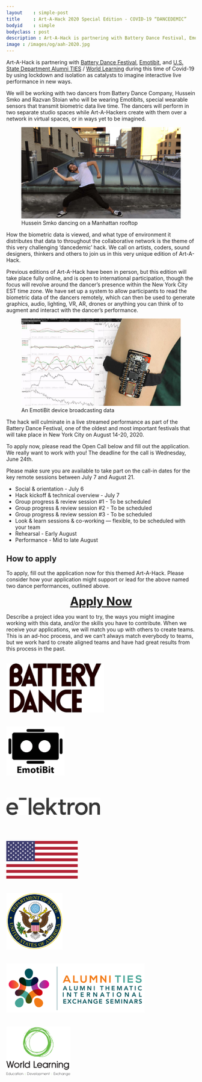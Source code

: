 ```yaml
---
layout    : simple-post
title     : Art-A-Hack 2020 Special Edition - COVID-19 “DANCEDEMIC”
bodyid    : simple
bodyclass : post
description : Art-A-Hack is partnering with Battery Dance Festival, Emotibit, and U.S. Fulbright Alumni Ties/World Learning during this time of Covid-19 by using lockdown and isolation as catalysts to imagine interactive live performance in new ways.
image : /images/og/aah-2020.jpg
---
```

Art-A-Hack is partnering with <a href="https://batterydance.org/battery-dance-festival/">Battery Dance Festival</a>, <a href="https://www.emotibit.com/">Emotibit</a>, and <a href="https://alumni.state.gov/alumni-news/alumni-thematic-international-exchange-seminars-alumni-ties">U.S. State Department Alumni TIES</a> / <a href="https://www.worldlearning.org/">World Learning</a> during this time of Covid-19 by using lockdown and isolation as catalysts to imagine interactive live performance in new ways.

We will be working with two dancers from Battery Dance Company, Hussein Smko and Razvan Stoian who will be wearing Emotibits, special wearable sensors that transmit biometric data live time. The dancers will perform in two separate studio spaces while Art-A-Hackers create with them over a network in virtual spaces, or in ways yet to be imagined.

<figure>
	<img src="/images/calls/summer-2020/hussein-smko.jpg" alt="Hussein Smko" />
	<figcaption>Hussein Smko dancing on a Manhattan rooftop</figcaption>
</figure>

How the biometric data is viewed, and what type of environment it distributes that data to throughout the collaborative network is the theme of this very challenging ‘dancedemic’ hack. We call on artists, coders, sound designers, thinkers and others to join us in this very unique edition of Art-A-Hack.

Previous editions of Art-A-Hack have been in person, but this edition will take place fully online, and is open to international participation, though the focus will revolve around the dancer’s presence within the New York City EST time zone. We have set up a system to allow participants to read the biometric data of the dancers remotely, which can then be used to generate graphics, audio, lighting, VR, AR, drones or anything you can think of to augment and interact with the dancer’s performance.

<figure>
	<img src="/images/calls/summer-2020/emotibit.jpg" alt="An EmotiBit device broadcasting data" />
	<figcaption>An EmotiBit device broadcasting data</figcaption>
</figure>

The hack will culminate in a live streamed performance as part of the Battery Dance Festival, one of the oldest and most important festivals that will take place in New York City on August 14-20, 2020.

To apply now, please read the Open Call below and fill out the application. We really want to work with you! The deadline for the call is Wednesday, June 24th.

Please make sure you are available to take part on the call-in dates for the key remote sessions between July 7 and August 21. 

<ul>
	<li>Social & orientation - July 6</li>
	<li>Hack kickoff & technical overview - July 7</li>
	<li>Group progress & review session #1 - To be scheduled</li>
	<li>Group progress & review session #2 - To be scheduled</li>
	<li>Group progress & review session #3 - To be scheduled</li>
	<li>Look & learn sessions & co-working — flexible, to be scheduled with your team</li>
	<li>Rehearsal - Early August</li>
	<li>Performance - Mid to late August</li>
</ul>

## How to apply
To apply, fill out the application now for this themed Art-A-Hack. Please consider how your application might support or lead for the above named two dance performances, outlined above. 

<div style="width: 100%; text-align: center; font-weight: bold;"><p><a style="font-size: 2.2em" href="https://docs.google.com/forms/d/e/1FAIpQLSdWCuyRw9gwGc3wp2STlPYFedshPBBlY0OKPtVDJJhTn3LRXw/viewform?usp=sf_link">Apply Now</a></p></div>

Describe a project idea you want to try, the ways you might imagine working with this data, and/or the skills you have to contribute. When we receive your applications, we will match you up with others to create teams. This is an ad-hoc process, and we can’t always match everybody to teams, but we work hard to create aligned teams and have had great results from this process in the past.
<br />
<br />

<div>
<a href="https://batterydance.org/"><img src="/images/sponsors/battery-dance.png" alt="Battery Dance" style="height: 130px; max-width: 260px; margin: 0 1.5em 1.5em 0;" /></a>

<a href="https://www.emotibit.com/"><img src="/images/sponsors/emotibit.png" alt="Emotibit" style="height: 130px; max-width: 250px; margin: 0 1.5em 1.5em 0;" /></a>

<a href="https://www.elektron.art/"><img src="/images/sponsors/elektron.png" alt="Elektron" style="max-width: 250px; margin: 1.5em 1.5em 1.5em 0;" /></a>

<br />

<a href="https://www.state.gov/"><img src="/images/sponsors/us-flag.png" alt="U.S. Flag" style="height: 100px; max-width: 230px; margin: 0 2.5em 1.5em 0;" /></a>

<a href="https://www.state.gov/"><img src="/images/sponsors/state-dept.png" alt="U.S. State Department" style="height: 150px; max-width: 230px; margin: 0 1.5em 1.5em 0;" /></a>

<a href="https://alumni.state.gov/alumni-news/alumni-thematic-international-exchange-seminars-alumni-ties"><img src="/images/sponsors/alumni-ties.png" alt="Alumni Ties Thematic International Exchange Seminars" style="height: 130px; max-width: 400px; margin: 0 1.5em 1.5em 0;" /></a>

<a href="https://www.worldlearning.org/"><img src="/images/sponsors/world-learning.png" alt="World Learning" style="height: 130px; max-width: 230px; margin: 0 1.5em 1.5em 0;" /></a>
</div>